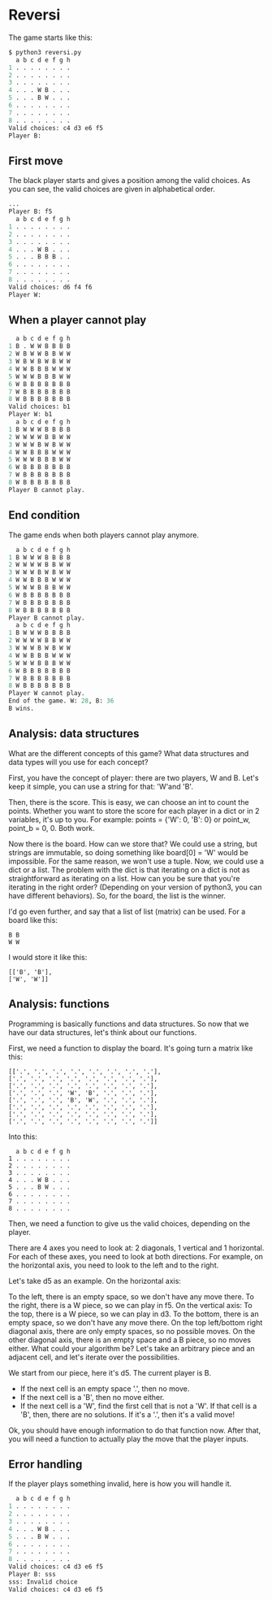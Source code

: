 # Reversi
The game starts like this:
```py
$ python3 reversi.py
  a b c d e f g h
1 . . . . . . . .
2 . . . . . . . .
3 . . . . . . . .
4 . . . W B . . .
5 . . . B W . . .
6 . . . . . . . .
7 . . . . . . . .
8 . . . . . . . .
Valid choices: c4 d3 e6 f5
Player B:
```
## First move
The black player starts and gives a position among the valid choices. As you can see, the valid choices are given in alphabetical order.
```py
...
Player B: f5
  a b c d e f g h
1 . . . . . . . .
2 . . . . . . . .
3 . . . . . . . .
4 . . . W B . . .
5 . . . B B B . .
6 . . . . . . . .
7 . . . . . . . .
8 . . . . . . . .
Valid choices: d6 f4 f6
Player W:
```
## When a player cannot play
```py
  a b c d e f g h
1 B . W W B B B B
2 W B W W B B W W
3 W B W B W B W W
4 W W B B B W W W
5 W W W B B B W W
6 W B B B B B B B
7 W B B B B B B B
8 W B B B B B B B
Valid choices: b1
Player W: b1
  a b c d e f g h
1 B W W W B B B B
2 W W W W B B W W
3 W W W B W B W W
4 W W B B B W W W
5 W W W B B B W W
6 W B B B B B B B
7 W B B B B B B B
8 W B B B B B B B
Player B cannot play.
```
## End condition
The game ends when both players cannot play anymore.
```py
  a b c d e f g h
1 B W W W B B B B
2 W W W W B B W W
3 W W W B W B W W
4 W W B B B W W W
5 W W W B B B W W
6 W B B B B B B B
7 W B B B B B B B
8 W B B B B B B B
Player B cannot play.
  a b c d e f g h
1 B W W W B B B B
2 W W W W B B W W
3 W W W B W B W W
4 W W B B B W W W
5 W W W B B B W W
6 W B B B B B B B
7 W B B B B B B B
8 W B B B B B B B
Player W cannot play.
End of the game. W: 28, B: 36
B wins.
```
## Analysis: data structures
What are the different concepts of this game? What data structures and data types will you use for each concept?

First, you have the concept of player: there are two players, W and B. Let's keep it simple, you can use a string for that: 'W'and 'B'.

Then, there is the score. This is easy, we can choose an int to count the points. Whether you want to store the score for each player in a dict or in 2 variables, it's up to you. For example: points = {'W': 0, 'B': 0} or point_w, point_b = 0, 0. Both work.

Now there is the board. How can we store that? We could use a string, but strings are immutable, so doing something like board[0] = 'W' would be impossible. For the same reason, we won't use a tuple. Now, we could use a dict or a list. The problem with the dict is that iterating on a dict is not as straightforward as iterating on a list. How can you be sure that you're iterating in the right order? (Depending on your version of python3, you can have different behaviors). So, for the board, the list is the winner.

I'd go even further, and say that a list of list (matrix) can be used. For a board like this:
```
B B
W W
```
I would store it like this:

```
[['B', 'B'],
['W', 'W']]
```
## Analysis: functions
Programming is basically functions and data structures. So now that we have our data structures, let's think about our functions.

First, we need a function to display the board. It's going turn a matrix like this:
```
[['.', '.', '.', '.', '.', '.', '.', '.'],
['.', '.', '.', '.', '.', '.', '.', '.'],
['.', '.', '.', '.', '.', '.', '.', '.'],
['.', '.', '.', 'W', 'B', '.', '.', '.'],
['.', '.', '.', 'B', 'W', '.', '.', '.'],
['.', '.', '.', '.', '.', '.', '.', '.'],
['.', '.', '.', '.', '.', '.', '.', '.'],
['.', '.', '.', '.', '.', '.', '.', '.']]
```
Into this:
```
  a b c d e f g h
1 . . . . . . . .
2 . . . . . . . .
3 . . . . . . . .
4 . . . W B . . .
5 . . . B W . . .
6 . . . . . . . .
7 . . . . . . . .
8 . . . . . . . .
```
Then, we need a function to give us the valid choices, depending on the player.

There are 4 axes you need to look at: 2 diagonals, 1 vertical and 1 horizontal. For each of these axes, you need to look at both directions. For example, on the horizontal axis, you need to look to the left and to the right.

Let's take d5 as an example. On the horizontal axis:

To the left, there is an empty space, so we don't have any move there.
To the right, there is a W piece, so we can play in f5. On the vertical axis:
To the top, there is a W piece, so we can play in d3.
To the bottom, there is an empty space, so we don't have any move there. On the top left/bottom right diagonal axis, there are only empty spaces, so no possible moves. On the other diagonal axis, there is an empty space and a B piece, so no moves either.
What could your algorithm be? Let's take an arbitrary piece and an adjacent cell, and let's iterate over the possibilities.

We start from our piece, here it's d5. The current player is B.

- If the next cell is an empty space '.', then no move.
- If the next cell is a 'B', then no move either.
- If the next cell is a 'W', find the first cell that is not a 'W'. If that cell is a 'B', then, there are no solutions. If it's a '.', then it's a valid move!

Ok, you should have enough information to do that function now. After that, you will need a function to actually play the move that the player inputs.
## Error handling
If the player plays something invalid, here is how you will handle it.
```py
  a b c d e f g h
1 . . . . . . . .
2 . . . . . . . .
3 . . . . . . . .
4 . . . W B . . .
5 . . . B W . . .
6 . . . . . . . .
7 . . . . . . . .
8 . . . . . . . .
Valid choices: c4 d3 e6 f5
Player B: sss
sss: Invalid choice
Valid choices: c4 d3 e6 f5
```

